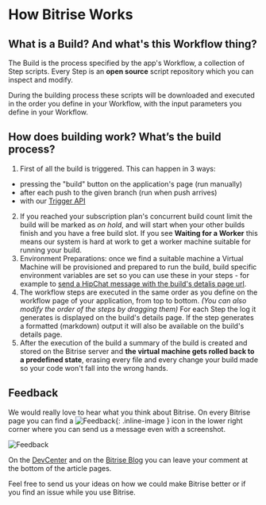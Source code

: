 # How Bitrise Works

## What is a Build? And what's this Workflow thing?

The Build is the process specified by the app's Workflow, a collection of Step scripts.
Every Step is an **open source** script repository which you can inspect and modify.

During the building process these scripts will be downloaded and executed
in the order you define in your Workflow, with the input parameters
you define in your Workflow.

## How does building work? What’s the build process?

1. First of all the build is triggered. This can happen in 3 ways:
  * pressing the "build" button on the application's page (run manually)
  * after each push to the given branch (run when push arrives)
  * with our [Trigger API](/docs/api/build-trigger-api.html)
2. If you reached your subscription plan's concurrent build count limit the build will be
    marked as *on hold*, and will start when your other builds finish
    and you have a free build slot.
    If you see **Waiting for a Worker** this means
    our system is hard at work to get a worker machine suitable for running your build.
3. Environment Preparations: once we find a suitable machine a Virtual Machine will be
    provisioned and prepared to run the build, build specific environment variables
    are set so you can use these in your steps - for example to
    [send a HipChat message with the build's detalis page url](/tutorials/hipchat-message.html).
4. The workflow steps are executed in the same order as you
    define on the workflow page of your application,
    from top to bottom. *(You can also modify the order of the steps by dragging them)*
    For each Step the log it generates is displayed on the build's details page.
    If the step generates a formatted (markdown) output it will also be available
    on the build's details page.
5. After the execution of the build
    a summary of the build is created and stored on the Bitrise server
    and **the virtual machine gets rolled back to a predefined state**,
    erasing every file
    and every change your build made
    so your code won't fall into the wrong hands.


## Feedback

We would really love to hear what
you think about Bitrise. On every Bitrise page you can find
a ![Feedback](images/how-bitrise-works/feedback.png "Feedback"){: .inline-image } icon
in the lower right corner where you can send us a message even with a screenshot.  

![Feedback](images/how-bitrise-works/feedback-bubble.png "Feedback")

On the [DevCenter](/) and on the [Bitrise Blog](http://blog.bitrise.io/)
you can leave your comment at the bottom of the article pages.

Feel free to send us your ideas on how we could make Bitrise better
or if you find an issue while you use Bitrise.
